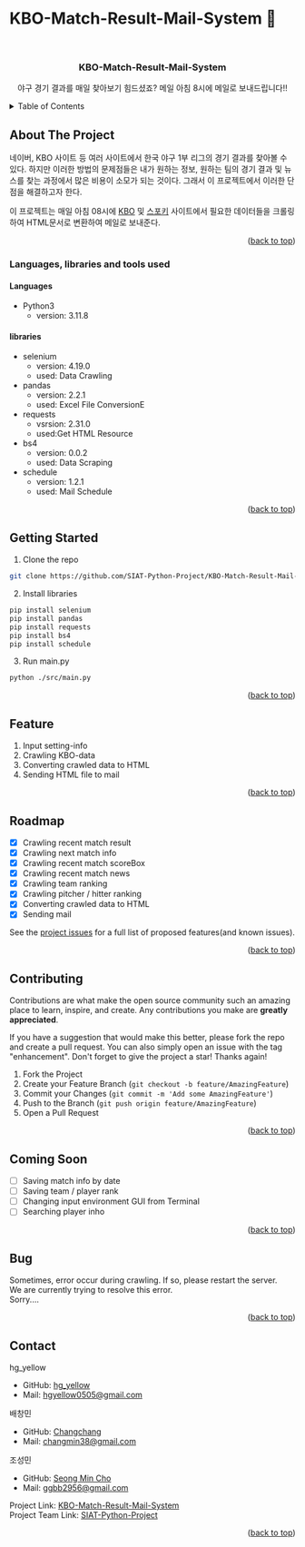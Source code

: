# KBO-Match-Result-Mail-System :yellow_heart:

<!-- PROJECT LOGO -->
<br />
<div align="center">

<h3 align="center">KBO-Match-Result-Mail-System</h3>

  <p align="center">
    야구 경기 결과를 매일 찾아보기 힘드셨죠? 메일 아침 8시에 메일로 보내드립니다!!
    <br />
    
</div>



<!-- TABLE OF CONTENTS -->
<details>
  <summary>Table of Contents</summary>
  <ol>
    <li>
      <a href="#about-the-project">About The Project</a>
      <ul>
        <li><a href="#languages-libraries-and-tools-used">Languages, libraries and tools used</a></li>
      </ul>
    </li>
    <li>
      <a href="#getting-started">Getting Started</a>
    </li>
    <li><a href="#feature">Feature</a></li>
    <li><a href="#roadmap">Roadmap</a></li>
    <li><a href="#contributing">Contributing</a></li>
    <li><a href="#contact">Contact</a></li>
    <li><a href="#coming-soon">Coming Soon</a></li>
    <li><a href="#bug">Bug</a></li>
  </ol>
</details>



<!-- ABOUT THE PROJECT -->
## About The Project
네이버, KBO 사이트 등 여러 사이트에서 한국 야구 1부 리그의 경기 결과를 찾아볼 수 있다. 하지만 이러한 방법의 문제점들은 내가 원하는 정보, 원하는 팀의 경기 결과 및 뉴스를 찾는 과정에서 많은 비용이 소모가 되는 것이다. 그래서 이 프로젝트에서 이러한 단점을 해결하고자 한다.<br/>

이 프로젝트는 매일 아침 08시에 [KBO](https://www.koreabaseball.com/) 및 [스포키](https://sporki.com/) 사이트에서 필요한 데이터들을 크롤링하여 HTML문서로 변환하여 메일로 보내준다.


<p align="right">(<a href="#kbo-match-result-mail-system-yellow_heart">back to top</a>)</p>



### Languages, libraries and tools used
#### Languages
* Python3
  - version: 3.11.8
  
#### libraries
* selenium
  - version: 4.19.0
  - used: Data Crawling
* pandas
  - version: 2.2.1 
  - used: Excel File ConversionE
* requests
  - vsrsion: 2.31.0
  - used:Get HTML Resource
* bs4
  - version: 0.0.2
  - used: Data Scraping
* schedule
  - version: 1.2.1
  - used: Mail Schedule

<p align="right">(<a href="#kbo-match-result-mail-system-yellow_heart">back to top</a>)</p>


<!-- GETTING STARTED -->
## Getting Started
1.  Clone the repo
   ```sh
   git clone https://github.com/SIAT-Python-Project/KBO-Match-Result-Mail-System.git
   ```
2. Install libraries
  ```sh
pip install selenium
pip install pandas
pip install requests
pip install bs4
pip install schedule
  ```
3. Run main.py
  ```sh
python ./src/main.py
  ```
<!-- USAGE EXAMPLES -->
<!--Use this space to show useful examples of how a project can be used. Additional screenshots, code examples and demos work well in this space. You may also link to more resources. -->


<p align="right">(<a href="#kbo-match-result-mail-system-yellow_heart">back to top</a>)</p>

<!-- FEATURE EXAMPLES -->
## Feature
  1. Input setting-info
  2. Crawling KBO-data
  3. Converting crawled data to HTML
  4. Sending HTML file to mail


<p align="right">(<a href="#kbo-match-result-mail-system-yellow_heart">back to top</a>)</p>

<!-- ROADMAP -->
## Roadmap
- [x] Crawling recent match result
- [x] Crawling next match info
- [x] Crawling recent match scoreBox
- [x] Crawling recent match news
- [x] Crawling team ranking
- [x] Crawling pitcher / hitter ranking
- [x] Converting crawled data to HTML
- [x] Sending mail

See the [project issues](https://github.com/SIAT-Python-Project/KBO-Match-Result-Mail-System/issues) for a full list of proposed features(and known issues).

<p align="right">(<a href="#kbo-match-result-mail-system-yellow_heart">back to top</a>)</p>


<!-- CONTRIBUTING -->
## Contributing

Contributions are what make the open source community such an amazing place to learn, inspire, and create. Any contributions you make are **greatly appreciated**.

If you have a suggestion that would make this better, please fork the repo and create a pull request. You can also simply open an issue with the tag "enhancement".
Don't forget to give the project a star! Thanks again!

1. Fork the Project
2. Create your Feature Branch (`git checkout -b feature/AmazingFeature`)
3. Commit your Changes (`git commit -m 'Add some AmazingFeature'`)
4. Push to the Branch (`git push origin feature/AmazingFeature`)
5. Open a Pull Request

<p align="right">(<a href="#kbo-match-result-mail-system-yellow_heart">back to top</a>)</p>

<!-- COMING SOON -->

## Coming Soon
- [ ] Saving match info by date
- [ ] Saving team / player rank
- [ ] Changing input environment GUI from Terminal
- [ ] Searching player inho

<p align="right">(<a href="#kbo-match-result-mail-system-yellow_heart">back to top</a>)</p>

## Bug
Sometimes, error occur during crawling. If so, please restart the server. <br/>
We are currently trying to resolve this error.<br/>
Sorry....

<p align="right">(<a href="#kbo-match-result-mail-system-yellow_heart">back to top</a>)</p>

<!-- CONTACT -->
## Contact
hg_yellow
- GitHub: [hg_yellow](https://github.com/jang010505)
- Mail: hgyellow0505@gmail.com

배창민
- GitHub: [Changchang](https://github.com/bbmini96)
- Mail: changmin38@gmail.com

조성민
- GitHub: [Seong Min Cho](https://github.com/EnjoyTime18)
- Mail: ggbb2956@gmail.com


Project Link: [KBO-Match-Result-Mail-System](https://github.com/SIAT-Python-Project/KBO-Match-Result-Mail-System)<br/>
Project Team Link: [SIAT-Python-Project](https://github.com/SIAT-Python-Project)
<p align="right">(<a href="#kbo-match-result-mail-system-yellow_heart">back to top</a>)</p>
